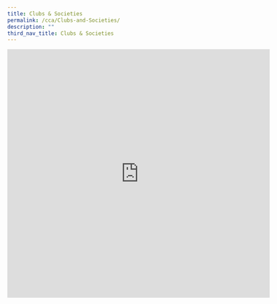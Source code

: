 ```yaml
---
title: Clubs & Societies
permalink: /cca/Clubs-and-Societies/
description: ""
third_nav_title: Clubs & Societies
---
```

<iframe allowfullscreen="true" height="569" width="600" frameborder="0" src="https://docs.google.com/presentation/d/e/2PACX-1vTW2dlTI6cyrTa2jgRGuE-Ep4A-kMe7blMLitMiMO4T0cNMf5-PaP20AYHKL0XCC6nKi_y07IUPRqU4/embed?start=true&amp;loop=true&amp;delayms=3000"></iframe>